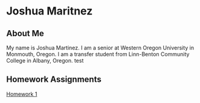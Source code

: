 # Joshua  Maritnez

## About Me

My name is Joshua Martinez. I am a senior at Western Oregon University in Monmouth, Oregon. I am a transfer student from Linn-Benton Community College in Albany, Oregon. test


## Homework Assignments
[Homework 1](homework1/index.html)